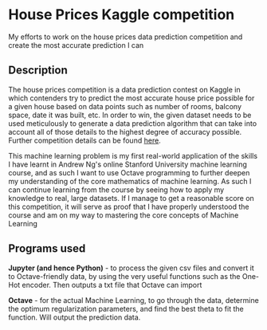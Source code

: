 # House Prices Kaggle competition
My efforts to work on the house prices data prediction competition and create the most accurate prediction I can

## Description
The house prices competition is a data prediction contest on Kaggle in which contenders try to predict the most accurate house price possible for a given house based on data points such as number of rooms, balcony space, date it was built, etc. In order to win, the given dataset needs to be used meticulously to generate a data prediction algorithm that can take into account all of those details to the highest degree of accuracy possible.
Further competition details can be found [here](https://www.kaggle.com/c/house-prices-advanced-regression-techniques).

This machine learning problem is my first real-world application of the skills I have learnt in Andrew Ng's online Stanford University machine learning course, and as such I want to use Octave programming to further deepen my understanding of the core mathematics of machine learning. As such I can continue learning from the course by seeing how to apply my knowledge to real, large datasets. If I manage to get a reasonable score on this competition, it will serve as proof that I have properly understood the course and am on my way to mastering the core concepts of Machine Learning

## Programs used
**Jupyter (and hence Python)** - to process the given csv files and convert it to Octave-friendly data, by using the very useful functions such as the One-Hot encoder. Then outputs a txt file that Octave can import

**Octave** - for the actual Machine Learning, to go through the data, determine the optimum regularization parameters, and find the best theta to fit the function. Will output the prediction data. 
